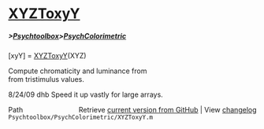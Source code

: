 # [XYZToxyY](XYZToxyY)
##### >[Psychtoolbox](Psychtoolbox)>[PsychColorimetric](PsychColorimetric)

[xyY] = [XYZToxyY](XYZToxyY)(XYZ)  
  
Compute chromaticity and luminance from  
from tristimulus values.  
  
8/24/09  dhb  Speed it up vastly for large arrays.  




<div class="code_header" style="text-align:right;">
  <span style="float:left;">Path&nbsp;&nbsp;</span> <span class="counter">Retrieve <a href=
  "https://raw.github.com/Psychtoolbox-3/Psychtoolbox-3/beta/Psychtoolbox/PsychColorimetric/XYZToxyY.m">current version from GitHub</a> | View <a href=
  "https://github.com/Psychtoolbox-3/Psychtoolbox-3/commits/beta/Psychtoolbox/PsychColorimetric/XYZToxyY.m">changelog</a></span>
</div>
<div class="code">
  <code>Psychtoolbox/PsychColorimetric/XYZToxyY.m</code>
</div>

